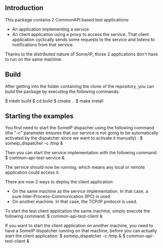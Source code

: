 Introduction
------------

This package contains 2 CommonAPI based test applications:
  * An application implementing a service
  * An client application using a proxy to access the service. That client application cyclically sends some requests to the service and listens to notifications from that service.

Thanks to the distributed nature of Some/IP, those 2 applications don't have to run on the same machine.

Build
-----

After getting into the folder containing the clone of the repository, you can build the package by executing the following commands:

  $ mkdir build
  $ cd build
  $ cmake ..
  $ make install


Starting the examples
---------------------

You first need to start the SomeIP dispacher using the following command (the "-c" parameter ensures that our service is not going to be automatically activated by the dispatcher since we want to activate it manually) :
  $ someip_dispatcher -c /tmp &

Then you can start the service implementation with the following command:
  $ common-api-test-service &

The service should now be running, which means any local or remote application could access it.

There are now 2 ways to deploy the client application:
  * On the same machine as the service implementation. In that case, a pure Inter-Process-Communication (IPC) is used.
  * On another machine. In that case, the TCP/IP protocol is used.

To start the test client application the same machine, simply execute the following command:
  $ common-api-test-client &

If you want to start the client application on another machine, you need to have a SomeIP dispatcher running on that machine, before you can actually start the client application:
  $ someip_dispatcher -c /tmp &
  $ common-api-test-client &
